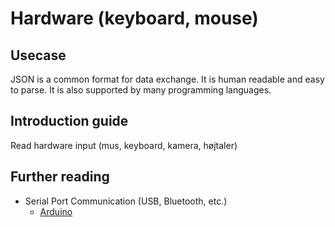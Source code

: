 # Hardware (keyboard, mouse)

## Usecase

JSON is a common format for data exchange. It is human readable and easy to parse. It is also supported by many programming languages.

## Introduction guide

Read hardware input (mus, keyboard, kamera, højtaler)

## Further reading

- Serial Port Communication (USB, Bluetooth, etc.)
  - [Arduino](https://www.arduino.cc/)
